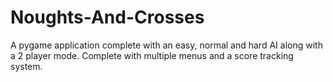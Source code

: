 # Noughts-And-Crosses
A pygame application complete with an easy, normal and hard AI along with a 2 player mode. Complete with multiple menus and a score tracking system.
